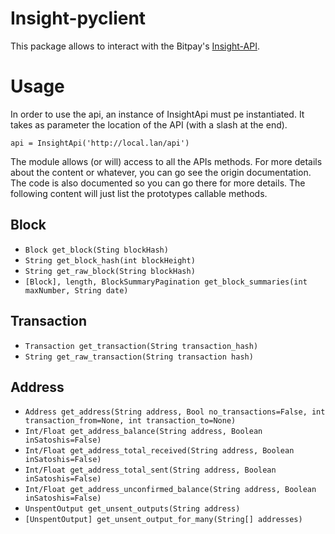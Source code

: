 # Insight-pyclient

This package allows to interact with the Bitpay's [Insight-API](https://github.com/bitpay/insight-api).

# Usage

In order to use the api, an instance of InsightApi must pe instantiated. It takes as parameter the location of the API
(with a slash at the end).

`api = InsightApi('http://local.lan/api')`

The module allows (or will) access to all the APIs methods. For more details about the content or whatever, you can go
see the origin documentation. The code is also documented so you can go there for more details. The following content
will just list the prototypes callable methods.

## Block

* `Block get_block(Sting blockHash)`
* `String get_block_hash(int blockHeight)`
* `String get_raw_block(String blockHash)`
* `[Block], length, BlockSummaryPagination get_block_summaries(int maxNumber, String date)`

## Transaction

* `Transaction get_transaction(String transaction_hash)`
* `String get_raw_transaction(String transaction hash)`

## Address

* `Address get_address(String address, Bool no_transactions=False, int transaction_from=None, int transaction_to=None)`
* `Int/Float get_address_balance(String address, Boolean inSatoshis=False)`
* `Int/Float get_address_total_received(String address, Boolean inSatoshis=False)`
* `Int/Float get_address_total_sent(String address, Boolean inSatoshis=False)`
* `Int/Float get_address_unconfirmed_balance(String address, Boolean inSatoshis=False)`
* `UnspentOutput get_unsent_outputs(String address)`
* `[UnspentOutput] get_unsent_output_for_many(String[] addresses)`
